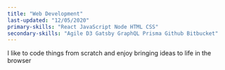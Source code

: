 ```yaml
---
title: "Web Development"
last-updated: "12/05/2020"
primary-skills: "React JavaScript Node HTML CSS"
secondary-skills: "Agile D3 Gatsby GraphQL Prisma Github Bitbucket"
---
```


I like to code things from scratch and enjoy bringing ideas to life in the browser